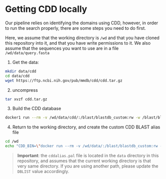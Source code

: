 # Getting CDD locally

Our pipeline relies on identifying the domains using CDD, however, in order to
run the search properly, there are some steps you need to do first.

Here, we assume that the working directory is `/wd` and that you have cloned this
repository into it, and that you have write permissions to it. We also assume that
the sequences you want to use are in a file `/wd/data/query.fasta`

1. Get the data:
```bash 
mkdir data/cdd
cd data/cdd
wget https://ftp.ncbi.nih.gov/pub/mmdb/cdd/cdd.tar.gz
```
2. uncompress
```bash
tar xvzf cdd.tar.gz
```
3. Build the CDD database 
```bash
docker1 run --rm -v /wd/data/cdd/:/blast/blastdb_custom:rw -w /blast/blastdb_custom ncbi/blast makeprofiledb -title CDD.v.3.12 -in Cdd.pn -out Cdd -threshold 9.82 -scale 100.0 -dbtype rps -index true
```
4. Return to the working directory, and create the custom CDD BLAST alias file
```bash
cd /wd
echo "CDD_BIN=\"docker run --rm -v /wd/data/:/blast/blastdb_custom:rw -w /blast/blastdb_custom ncbi/blast rpsblast\"" >> .env
```
> __Important__: the `cddalias.pal` file is located in the `data` directory in
> this repository, and assumes that the current working directory is that very 
> same directory. If you are using another path, please update the `DBLIST`
> value accordingly.
